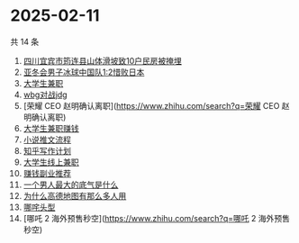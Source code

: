 # 2025-02-11

共 14 条

<!-- BEGIN ZHIHUSEARCH -->
<!-- 最后更新时间 Tue Feb 11 2025 13:13:08 GMT+0800 (China Standard Time) -->
1. [四川宜宾市筠连县山体滑坡致10户民房被掩埋](https://www.zhihu.com/search?q=四川宜宾市筠连县山体滑坡致10户民房被掩埋)
1. [亚冬会男子冰球中国队1:2惜败日本](https://www.zhihu.com/search?q=亚冬会男子冰球中国队1:2惜败日本)
1. [大学生兼职](https://www.zhihu.com/search?q=大学生兼职)
1. [wbg对战jdg](https://www.zhihu.com/search?q=wbg对战jdg)
1. [荣耀 CEO 赵明确认离职](https://www.zhihu.com/search?q=荣耀 CEO 赵明确认离职)
1. [大学生兼职赚钱](https://www.zhihu.com/search?q=大学生兼职赚钱)
1. [小说推文流程](https://www.zhihu.com/search?q=小说推文流程)
1. [知乎写作计划](https://www.zhihu.com/search?q=知乎写作计划)
1. [大学生线上兼职](https://www.zhihu.com/search?q=大学生线上兼职)
1. [赚钱副业推荐](https://www.zhihu.com/search?q=赚钱副业推荐)
1. [一个男人最大的底气是什么](https://www.zhihu.com/search?q=一个男人最大的底气是什么)
1. [为什么高德地图有那么多人用](https://www.zhihu.com/search?q=为什么高德地图有那么多人用)
1. [哪咤头型](https://www.zhihu.com/search?q=哪咤头型)
1. [哪吒 2 海外预售秒空](https://www.zhihu.com/search?q=哪吒 2 海外预售秒空)
<!-- END ZHIHUSEARCH -->
